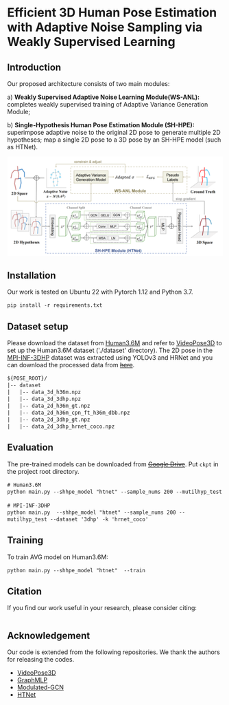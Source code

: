 # Efficient 3D Human Pose Estimation with Adaptive Noise Sampling via Weakly Supervised Learning

## Introduction

Our proposed architecture consists of two main modules: 

a) **Weakly Supervised Adaptive Noise Learning Module(WS-ANL):** completes weakly supervised training of Adaptive Variance Generation Module; 

b) **Single-Hypothesis Human Pose Estimation Module (SH-HPE):** superimpose adaptive noise to the original 2D pose to generate multiple 2D hypotheses; map a single 2D pose to a 3D pose by an SH-HPE model (such as HTNet).

<img src="picture/2023-05-09-16-25-08-image.png" title="" alt="" data-align="center">

## Installation

Our work is tested on Ubuntu 22 with Pytorch 1.12 and Python 3.7.

```
pip install -r requirements.txt
```

## Dataset setup

Please download the dataset from [Human3.6M](http://vision.imar.ro/human3.6m/) and refer to [VideoPose3D](https://github.com/facebookresearch/VideoPose3D) to set up the Human3.6M dataset ('./dataset' directory). The 2D pose in the [MPI-INF-3DHP](https://vcai.mpi-inf.mpg.de/3dhp-dataset/) dataset was extracted using YOLOv3 and HRNet and you can download the processed data from [~~here~~](anonymous).

```
${POSE_ROOT}/
|-- dataset
|   |-- data_3d_h36m.npz
|   |-- data_3d_3dhp.npz
|   |-- data_2d_h36m_gt.npz
|   |-- data_2d_h36m_cpn_ft_h36m_dbb.npz
|   |-- data_2d_3dhp_gt.npz
|   |-- data_2d_3dhp_hrnet_coco.npz
```

## Evaluation

The pre-trained models can be downloaded from [~~Google Drive~~](anonymous). Put `ckpt` in the project root directory.

```
# Human3.6M
python main.py --shhpe_model "htnet" --sample_nums 200 --mutilhyp_test

# MPI-INF-3DHP
python main.py  --shhpe_model "htnet" --sample_nums 200 --mutilhyp_test --dataset '3dhp' -k 'hrnet_coco'
```

## Training

To train AVG model on Human3.6M:

```
python main.py --shhpe_model "htnet"  --train
```

## Citation

If you find our work useful in your research, please consider citing:

```

```

## Acknowledgement

Our code is extended from the following repositories. We thank the authors for releasing the codes.

- [VideoPose3D](https://github.com/facebookresearch/VideoPose3D)
- [GraphMLP](https://github.com/Vegetebird/GraphMLP)
- [Modulated-GCN](https://github.com/ZhimingZo/Modulated-GCN)
- [HTNet](https://github.com/vefalun/HTNet)


